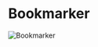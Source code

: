 # Bookmarker

![Bookmarker](https://user-images.githubusercontent.com/67917734/103306988-9fc31e80-4a17-11eb-87ab-6abaed49f634.png)
